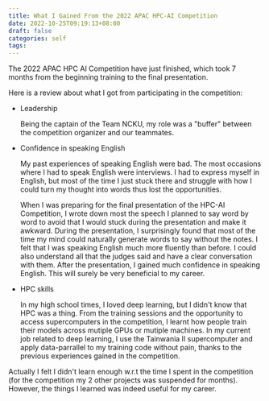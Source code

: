 ```yaml
---
title: What I Gained From the 2022 APAC HPC-AI Competition
date: 2022-10-25T09:19:13+08:00
draft: false
categories: self
tags:
---
```


The 2022 APAC HPC AI Competition have just finished, which took 7 months from the beginning training to the final presentation. 

Here is a review about what I got from participating in the competition:

- Leadership

    Being the captain of the Team NCKU, my role was a "buffer" between the competition organizer and our teammates.

- Confidence in speaking English

    My past experiences of speaking English were bad. The most occasions where I had to speak English were interviews. I had to express myself in English, but most of the time I just stuck there and struggle with how I could turn my thought into words thus lost the opportunities. 
    
    When I was preparing for the final presentation of the HPC-AI Competition, I wrote down most the speech I planned to say word by word to avoid that I would stuck during the presentation and make it awkward. During the presentation, I surprisingly found that most of the time my mind could naturally generate words to say without the notes. I felt that I was speaking English much more fluently than before. I could also understand all that the judges said and have a clear conversation with them. After the presentation, I gained much confidence in speaking English. This will surely be very beneficial to my career.

- HPC skills

    In my high school times, I loved deep learning, but I didn't know that HPC was a thing. From the training sessions and the opportunity to access supercomputers in the competition, I learnt how people train their models across mutiple GPUs or mutiple machines. In my current job related to deep learning, I use the Tainwania II supercomputer and apply data-parrallel to my training code without pain, thanks to the previous experiences gained in the competition.

Actually I felt I didn't learn enough w.r.t the time I spent in the competition (for the competition my 2 other projects was suspended for months). However, the things I learned was indeed useful for my career.